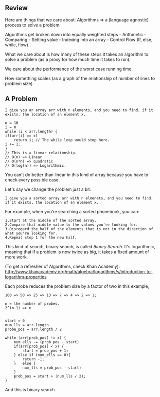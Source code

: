 ## Review
Here are things that we care about:
Algorithms => a (language agnostic) process to solve a problem

Algorithms get broken down into equally weighted steps
	- Arithmetic
	- Comparing
	- Setting value
	- Indexing into an array
	- Control Flow (If, else, while, flow)..

What we care about is how many of these steps it takes an algorithm to solve a problem (as a proxy for how much time it takes to run).

We care about the performance of the worst case running time.

How something scales (as a graph of the relationship of number of lines to problem size).


## A Problem
	
	I gice you an array arr with n elements, and you need to find, if it exists, the location of an element x.

	n = 10
	i = 0
	while (i < arr.length) {
	if(arr[i] == x)
		return i; // The while loop would stop here.
	i += 1;
	}
	// This is a linear relationship. 
	// O(n) => Linear
	// O(n*n) => quadratic
	// O(log(n)) => Logarithmic.

You can't do better than linear in this kind of array because you have to check every possible case.

Let's say we change the problem just a bit.

	I give you a sorted array arr with n elmenets, and you need to find, if it exists, the location of an element x.

For example, when you're searching a sorted phonebook, you can:

	1.Start at the middle of the sorted array.
	2.Compare that middle value to the values you're looking for.
	3.Disregard the half of the elements that is not in the direction of what you're looking for.
	4.Repeat step 1 for the new half.


This kind of search, binary search, is called _Binary Search_. It's logarithmic, meaning that if a problem is now twice as big, it takes a fixed amount of more work.

(To get a refresher of Algorithms, check Khan Academy).
http://www.khanacademy.org/math/algebra/logarithms/v/introduction-to-logarithm-properties

Each probe reduces the problem size by a factor of two in this example,

	100 => 50 => 25 => 13 => 7 => 4 => 2 => 1;

	n = the number of probes.
	2^(n-1) => n
	

	start = 0
	num_lls = arr.length
	probe_pos = arr.length / 2
	
	while (arr[prob_pos] != x) {
		num_ells -= (prob_pos - start)
		if(arr[prob_pos] < x) {
			start = prob_pos + 1;
		} else if (num_ells == 0){
			return -1;
		}	else {
			num_lls = prob_pos - start;
		}
		prob_pos = start + (num_lls / 2);
	}

And this is binary search.




	